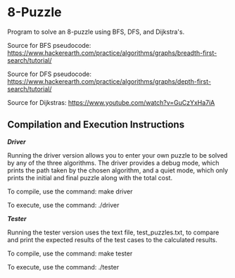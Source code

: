 # 8-Puzzle
Program to solve an 8-puzzle using BFS, DFS, and Dijkstra's.

Source for BFS pseudocode: https://www.hackerearth.com/practice/algorithms/graphs/breadth-first-search/tutorial/

Source for DFS pseudocode: https://www.hackerearth.com/practice/algorithms/graphs/depth-first-search/tutorial/

Source for Dijkstras: https://www.youtube.com/watch?v=GuCzYxHa7iA

## Compilation and Execution Instructions
***Driver***

Running the driver version allows you to enter your own puzzle to be solved by any of the three algorithms. The driver provides a debug mode, which prints the path taken by the chosen algorithm, and a quiet mode, which only prints the initial and final puzzle along with the total cost.

To compile, use the command: make driver

To execute, use the command: ./driver

***Tester***

Running the tester version uses the text file, test_puzzles.txt, to compare and print the expected results of the test cases to the calculated results.

To compile, use the command: make tester

To execute, use the command: ./tester
